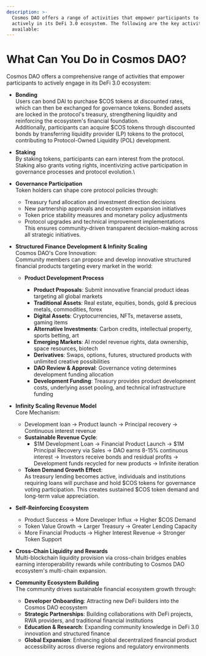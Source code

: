 ```yaml
---
description: >-
  Cosmos DAO offers a range of activities that empower participants to engage
  actively in its DeFi 3.0 ecosystem. The following are the key activities
  available:
---
```


# What Can You Do in Cosmos DAO?

Cosmos DAO offers a comprehensive range of activities that empower participants to actively engage in its DeFi 3.0 ecosystem:

* **Bonding**\
  Users can bond DAI to purchase $COS tokens at discounted rates, which can then be exchanged for governance tokens. Bonded assets are locked in the protocol's treasury, strengthening liquidity and reinforcing the ecosystem's financial foundation.\
  Additionally, participants can acquire $COS tokens through discounted bonds by transferring liquidity provider (LP) tokens to the protocol, contributing to Protocol-Owned Liquidity (POL) development.



* **Staking**\
  By staking tokens, participants can earn interest from the protocol. Staking also grants voting rights, incentivizing active participation in governance processes and protocol evolution.\

*   **Governance Participation**\
    Token holders can shape core protocol policies through:

    * Treasury fund allocation and investment direction decisions
    * New partnership approvals and ecosystem expansion initiatives
    * Token price stability measures and monetary policy adjustments
    * Protocol upgrades and technical improvement implementations\
      This ensures community-driven transparent decision-making across all strategic initiatives.


* **Structured Finance Development & Infinity Scaling**\
  Cosmos DAO's Core Innovation:\
  Community members can propose and develop innovative structured financial products targeting every market in the world:
  *   **Product Development Process**

      * **Product Proposals**: Submit innovative financial product ideas targeting all global markets
      * **Traditional Assets**: Real estate, equities, bonds, gold & precious metals, commodities, forex
      * **Digital Assets**: Cryptocurrencies, NFTs, metaverse assets, gaming items
      * **Alternative Investments**: Carbon credits, intellectual property, sports betting, art
      * **Emerging Markets**: AI model revenue rights, data ownership, space resources, biotech
      * **Derivatives**: Swaps, options, futures, structured products with unlimited creative possibilities
      * **DAO Review & Approval**: Governance voting determines development funding allocation
      * **Development Funding**: Treasury provides product development costs, underlying asset pooling, and technical infrastructure funding


*   **Infinity Scaling Revenue Model**\
    Core Mechanism:

    * Development loan → Product launch → Principal recovery → Continuous interest revenue
    * **Sustainable Revenue Cycle**:
      * $1M Development Loan → Financial Product Launch → $1M Principal Recovery via Sales → DAO earns 8-15% continuous interest → Investors receive bonds and residual profits → Development funds recycled for new products → Infinite iteration
    * **Token Demand Growth Effect**:\
      As treasury lending becomes active, individuals and institutions requiring loans will purchase and hold $COS tokens for governance voting participation. This creates sustained $COS token demand and long-term value appreciation.


*   **Self-Reinforcing Ecosystem**

    * Product Success → More Developer Influx → Higher $COS Demand
    * Token Value Growth → Larger Treasury → Greater Lending Capacity
    * More Financial Products → Higher Interest Revenue → Stronger Token Support


* **Cross-Chain Liquidity and Rewards**\
  Multi-blockchain liquidity provision via cross-chain bridges enables earning interoperability rewards while contributing to Cosmos DAO ecosystem's multi-chain expansion.



* **Community Ecosystem Building**\
  The community drives sustainable financial ecosystem growth through:
  * **Developer Onboarding**: Attracting new DeFi builders into the Cosmos DAO ecosystem
  * **Strategic Partnerships**: Building collaborations with DeFi projects, RWA providers, and traditional financial institutions
  * **Education & Research**: Expanding community knowledge in DeFi 3.0 innovation and structured finance
  * **Global Expansion**: Enhancing global decentralized financial product accessibility across diverse regions and regulatory environments
